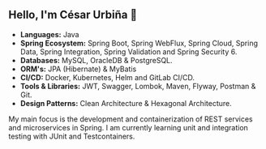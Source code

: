 ## Hello, I'm César Urbiña 👋

- **Languages:** Java
- **Spring Ecosystem:** Spring Boot, Spring WebFlux, Spring Cloud, Spring Data, Spring Integration, Spring Validation and Spring Security 6.
- **Databases:** MySQL, OracleDB & PostgreSQL.
- **ORM's:** JPA (Hibernate) & MyBatis
- **CI/CD:** Docker, Kubernetes, Helm and GitLab CI/CD.
- **Tools & Libraries:** JWT, Swagger, Lombok, Maven, Flyway, Postman & Git.
- **Design Patterns:** Clean Architecture & Hexagonal Architecture.

My main focus is the development and containerization of REST services and microservices in Spring. I am currently learning unit and integration testing with JUnit and Testcontainers.
